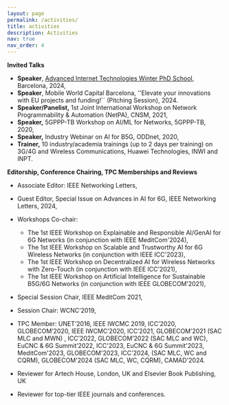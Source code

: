 ```yaml
---
layout: page
permalink: /activities/
title: activities
description: Activities
nav: true
nav_order: 4
---
```

**Invited Talks**
- **Speaker**, [Advanced Internet Technologies Winter PhD School](https://i2cat.net/event/advanced-internet-technologies-winter-phd-school-2024/), Barcelona, 2024,
- **Speaker**, Mobile World Capital Barcelona, ''Elevate your innovations with EU projects and funding!´´ (Pitching Session), 2024.
- **Speaker/Panelist,** 1st Joint International Workshop on Network Programmability & Automation (NetPA), CNSM, 2021,
- **Speaker,** 5GPPP-TB Workshop on AI/ML for Networks, 5GPPP-TB, 2020,
- **Speaker,** Industry Webinar on AI for B5G, ODDnet, 2020,
- **Trainer,** 10 industry/academia trainings (up to 2 days per training) on 3G/4G and Wireless Communications, Huawei Technologies, INWI and INPT.

**Editorship, Conference Chairing, TPC Memberships and Reviews**
- Associate Editor: IEEE Networking Letters,
- Guest Editor, Special Issue on Advances in AI for 6G, IEEE Networking Letters, 2024,
- Workshops Co-chair:
  - The 1st IEEE Workshop on Explainable and Responsible AI/GenAI for 6G Networks (in conjunction with IEEE MeditCom'2024),
  - The 1st IEEE Workshop on Scalable and Trustworthy AI for 6G Wireless Networks (in conjunction with IEEE ICC'2023),
  - The 1st IEEE Workshop on Decentralized AI for Wireless Networks with Zero-Touch (in conjunction with IEEE ICC’2021),
  - The 1st IEEE Workshop on Artificial Intelligence for Sustainable B5G/6G Networks (in conjunction with IEEE GLOBECOM’2021),
  
- Special Session Chair, IEEE MeditCom 2021,
- Session Chair: WCNC’2019,
- TPC Member: UNET’2016, IEEE IWCMC 2019, ICC’2020, GLOBECOM’2020, IEEE IWCMC’2020, ICC’2021, GLOBECOM’2021 (SAC MLC and MWN) , ICC’2022, GLOBECOM’2022 (SAC MLC and WC), EuCNC & 6G Summit’2022, ICC'2023, EuCNC & 6G Summit'2023, MeditCom'2023, GLOBECOM'2023, ICC'2024, (SAC MLC, WC and CQRM), GLOBECOM'2024 (SAC MLC, WC, CQRM), CAMAD'2024.
- Reviewer for Artech House, London, UK and Elsevier Book Publishing, UK
- Reviewer for top-tier IEEE journals and conferences.
